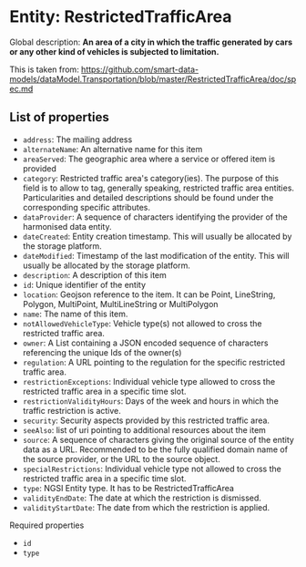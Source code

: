 Entity: RestrictedTrafficArea  
=============================
  

Global description: **An area of a city in which the traffic generated by cars or any other kind of vehicles is subjected to limitation.**  

This is taken from: https://github.com/smart-data-models/dataModel.Transportation/blob/master/RestrictedTrafficArea/doc/spec.md

## List of properties  


- `address`: The mailing address  
- `alternateName`: An alternative name for this item  
- `areaServed`: The geographic area where a service or offered item is provided  
- `category`: Restricted traffic area's category(ies). The purpose of this field is to allow to tag, generally speaking, restricted traffic area entities. Particularities and detailed descriptions should be found under the corresponding specific attributes.  
- `dataProvider`: A sequence of characters identifying the provider of the harmonised data entity.  
- `dateCreated`: Entity creation timestamp. This will usually be allocated by the storage platform.  
- `dateModified`: Timestamp of the last modification of the entity. This will usually be allocated by the storage platform.  
- `description`: A description of this item  
- `id`: Unique identifier of the entity  
- `location`: Geojson reference to the item. It can be Point, LineString, Polygon, MultiPoint, MultiLineString or MultiPolygon  
- `name`: The name of this item.  
- `notAllowedVehicleType`: Vehicle type(s) not allowed to cross the restricted traffic area.  
- `owner`: A List containing a JSON encoded sequence of characters referencing the unique Ids of the owner(s)  
- `regulation`: A URL pointing to the regulation for the specific restricted traffic area.  
- `restrictionExceptions`: Individual vehicle type allowed to cross the restricted traffic area in a specific time slot.  
- `restrictionValidityHours`: Days of the week and hours in which the traffic restriction is active.  
- `security`: Security aspects provided by this restricted traffic area.  
- `seeAlso`: list of uri pointing to additional resources about the item  
- `source`: A sequence of characters giving the original source of the entity data as a URL. Recommended to be the fully qualified domain name of the source provider, or the URL to the source object.  
- `specialRestrictions`: Individual vehicle type not allowed to cross the restricted traffic area in a specific time slot.  
- `type`: NGSI Entity type. It has to be RestrictedTrafficArea  
- `validityEndDate`: The date at which the restriction is dismissed.  
- `validityStartDate`: The date from which the restriction is applied.  
  

Required properties  
- `id`  
- `type`  
  
